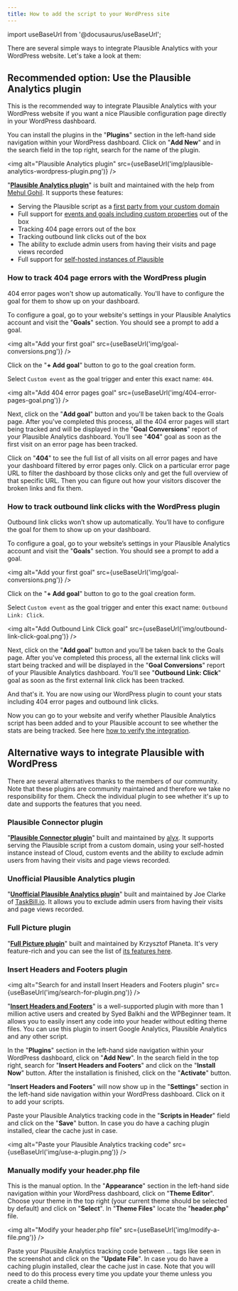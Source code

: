 ```yaml
---
title: How to add the script to your WordPress site
---
```


import useBaseUrl from '@docusaurus/useBaseUrl';

There are several simple ways to integrate Plausible Analytics with your WordPress website. Let's take a look at them:

## Recommended option: Use the Plausible Analytics plugin

This is the recommended way to integrate Plausible Analytics with your WordPress website if you want a nice Plausible configuration page directly in your WordPress dashboard.

You can install the plugins in the "**Plugins**" section in the left-hand side navigation within your WordPress dashboard. Click on "**Add New**" and in the search field in the top right, search for the name of the plugin.

<img alt="Plausible Analytics plugin" src={useBaseUrl('img/plausible-analytics-wordpress-plugin.png')} />

"**[Plausible Analytics plugin](https://wordpress.org/plugins/plausible-analytics/)**" is built and maintained with the help from [Mehul Gohil](https://mehulgohil.com). It supports these features:

* Serving the Plausible script as a [first party from your custom domain](custom-domain.md)
* Full support for [events and goals including custom properties](custom-event-goals.md) out of the box
* Tracking 404 page errors out of the box
* Tracking outbound link clicks out of the box
* The ability to exclude admin users from having their visits and page views recorded
* Full support for [self-hosted instances of Plausible](self-hosting.md)

### How to track 404 page errors with the WordPress plugin

404 error pages won't show up automatically. You'll have to configure the goal for them to show up on your dashboard.

To configure a goal, go to your website's settings in your Plausible Analytics account and visit the "**Goals**" section. You should see a prompt to add a goal.

<img alt="Add your first goal" src={useBaseUrl('img/goal-conversions.png')} />

Click on the "**+ Add goal**" button to go to the goal creation form.

Select `Custom event` as the goal trigger and enter this exact name: `404`.

<img alt="Add 404 error pages goal" src={useBaseUrl('img/404-error-pages-goal.png')} />

Next, click on the "**Add goal**" button and you'll be taken back to the Goals page. After you've completed this process, all the 404 error pages will start being tracked and will be displayed in the "**Goal Conversions**" report of your Plausible Analytics dashboard. You'll see "**404**" goal as soon as the first visit on an error page has been tracked.

Click on "**404**" to see the full list of all visits on all error pages and have your dashboard filtered by error pages only. Click on a particular error page URL to filter the dashboard by those clicks only and get the full overview of that specific URL. Then you can figure out how your visitors discover the broken links and fix them.

### How to track outbound link clicks with the WordPress plugin

Outbound link clicks won’t show up automatically. You’ll have to configure the goal for them to show up on your dashboard.

To configure a goal, go to your website’s settings in your Plausible Analytics account and visit the "**Goals**" section. You should see a prompt to add a goal.

<img alt="Add your first goal" src={useBaseUrl('img/goal-conversions.png')} />

Click on the "**+ Add goal**" button to go to the goal creation form.

Select `Custom event` as the goal trigger and enter this exact name: `Outbound Link: Click`.

<img alt="Add Outbound Link Click goal" src={useBaseUrl('img/outbound-link-click-goal.png')} />

Next, click on the "**Add goal**" button and you’ll be taken back to the Goals page. After you've completed this process, all the external link clicks will start being tracked and will be displayed in the "**Goal Conversions**" report of your Plausible Analytics dashboard. You'll see "**Outbound Link: Click**" goal as soon as the first external link click has been tracked.

And that's it. You are now using our WordPress plugin to count your stats including 404 error pages and outbound link clicks. 

Now you can go to your website and verify whether Plausible Analytics script has been added and to your Plausible account to see whether the stats are being tracked. See here [how to verify the integration](plausible-script.md#verify-if-the-script-is-installed-on-your-site).

## Alternative ways to integrate Plausible with WordPress

There are several alternatives thanks to the members of our community. Note that these plugins are community maintained and therefore we take no responsibility for them. Check the individual plugin to see whether it's up to date and supports the features that you need.

### Plausible Connector plugin

"**[Plausible Connector plugin](https://wordpress.org/plugins/plausible-connector/)**" built and maintained by [alyx](https://eq3.net/plausible-wp/). It supports serving the Plausible script from a custom domain, using your self-hosted instance instead of Cloud, custom events and the ability to exclude admin users from having their visits and page views recorded.

### Unofficial Plausible Analytics plugin

"**[Unofficial Plausible Analytics plugin](https://wordpress.org/plugins/unofficial-plausible-analytics)**" built and maintained by Joe Clarke of [TaskBill.io](https://blog.taskbill.io/2020/07/27/plausible-analytics-wordpress-plugin/). It allows you to exclude admin users from having their visits and page views recorded.

### Full Picture plugin

"**[Full Picture plugin](https://wordpress.org/plugins/full-picture-analytics-cookie-notice/)**" built and maintained by Krzysztof Płaneta. It's very feature-rich and you can see the list of [its features here](https://fullpictureplugin.com/features/plausible-analytics/).

### Insert Headers and Footers plugin

<img alt="Search for and install Insert Headers and Footers plugin" src={useBaseUrl('img/search-for-plugin.png')} /> 

"**[Insert Headers and Footers](https://wordpress.org/plugins/insert-headers-and-footers/)**" is a well-supported plugin with more than 1 million active users and created by Syed Balkhi and the WPBeginner team. It allows you to easily insert any code into your header without editing theme files. You can use this plugin to insert Google Analytics, Plausible Analytics and any other script. 

In the "**Plugins**" section in the left-hand side navigation within your WordPress dashboard, click on "**Add New**". In the search field in the top right, search for "**Insert Headers and Footers**" and click on the "**Install Now**" button. After the installation is finished, click on the "**Activate**" button.

"**Insert Headers and Footers**" will now show up in the "**Settings**" section in the left-hand side navigation within your WordPress dashboard. Click on it to add your scripts. 

Paste your Plausible Analytics tracking code in the "**Scripts in Header**" field and click on the "**Save**" button. In case you do have a caching plugin installed, clear the cache just in case.

<img alt="Paste your Plausible Analytics tracking code" src={useBaseUrl('img/use-a-plugin.png')} />

### Manually modify your header.php file

This is the manual option. In the "**Appearance**" section in the left-hand side navigation within your WordPress dashboard, click on "**Theme Editor**". Choose your theme in the top right (your current theme should be selected by default) and click on "**Select**". In "**Theme Files**" locate the "**header.php**" file.

<img alt="Modify your header.php file" src={useBaseUrl('img/modify-a-file.png')} />

Paste your Plausible Analytics tracking code between <head>...</head> tags like seen in the screenshot and click on the "**Update File**". In case you do have a caching plugin installed, clear the cache just in case. Note that you will need to do this process every time you update your theme unless you create a child theme.
